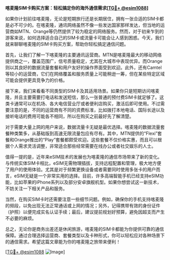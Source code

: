 **喀麦隆SIM卡购买方案：轻松搞定你的海外通信需求[[TG💪+ @esim1088](https://t.me/s/esim1088)]**

如果你计划前往喀麦隆，无论是短期旅行还是长期居住，拥有一张合适的SIM卡都是必不可少的。在喀麦隆，通讯网络虽然不像一些发达国家那样发达，但当地的运营商如MTN、Orange等仍然提供了较为稳定的网络服务。然而，对于初来乍到的游客来说，如何选择适合自己的SIM卡或流量卡可能会让人感到困惑。今天，我们就来聊聊喀麦隆的SIM卡购买方案，帮助你轻松搞定通信问题。

首先，让我们了解一下喀麦隆的主要通讯运营商。MTN是喀麦隆最大的移动网络提供商之一，覆盖范围广，信号质量稳定，尤其在大城市中表现优异。而Orange则以其良好的数据流量套餐和用户友好的操作界面受到欢迎。此外，还有Camtel等较小的运营商，它们在网络覆盖和服务质量上可能稍逊一筹，但在某些特定区域可能会提供更具竞争力的价格。

接下来，我们来看看不同类型的SIM卡及其适用场景。如果你只是短期访问喀麦隆，并且主要需要打电话和发送短信，那么一张普通的预付费SIM卡就足够了。这类卡通常可以在机场、各大电信营业厅或者便利店购买，激活后即可使用。不过需要注意的是，不同的运营商有不同的资费标准，比如拨打本地电话、国际长途以及接听电话的费用可能各不相同，所以在购买之前最好先了解清楚。

对于需要大量上网的用户来说，数据流量卡无疑是最优选择。喀麦隆的数据流量套餐种类繁多，从基础版到高速无限流量包应有尽有。其中，MTN提供的“Flexi”套餐和Orange推出的“Play”套餐都颇受欢迎。这些套餐不仅价格实惠，而且可以根据个人需求灵活调整，非常适合那些经常需要在线办公或者社交娱乐的人士。

值得一提的是，近年来eSIM技术的发展也为喀麦隆的通信市场带来了新的变化。与传统实体SIM卡相比，eSIM无需物理插拔，支持远程配置和管理，极大地方便了用户的使用体验。尤其是对于频繁更换设备或者需要同时使用多张卡的用户而言，eSIM无疑是一个非常实用的选择。目前，许多高端智能手机已经支持eSIM功能，比如苹果的iPhone系列以及部分安卓旗舰机型。如果你想尝试这一新技术，不妨关注一下相关产品和服务。

当然，在购买SIM卡时还需要注意一些细节问题。例如，确保你的手机支持喀麦隆的频段，以免出现无法正常通话或上网的情况；另外，记得携带有效的身份证件（护照）以便完成实名认证手续；最后，建议提前规划好预算，避免因超支而产生不必要的麻烦。

总之，无论你是商务出差还是休闲旅游，喀麦隆的SIM卡都能为你提供可靠的通信保障。通过合理选择运营商、套餐类型以及卡种形式，你可以轻松应对各种场景下的通信需求。希望这篇文章能为你的喀麦隆之旅带来便利！

[[TG💪+ @esim1088](https://t.me/s/esim1088) ![Image](https://i.postimg.cc/4NQfJmqS/Snipaste-2025-05-13-00-14-12.png)]